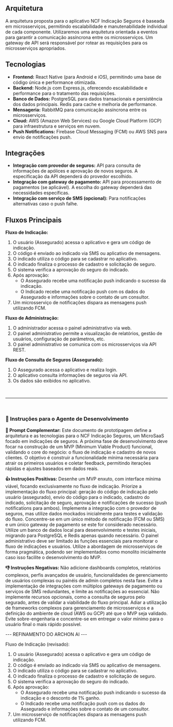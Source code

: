 ## Arquitetura

A arquitetura proposta para o aplicativo NCF Indicação Seguros é baseada em microsserviços, permitindo escalabilidade e manutenabilidade individual de cada componente.  Utilizaremos uma arquitetura orientada a eventos para garantir a comunicação assíncrona entre os microsserviços.  Um gateway de API será responsável por rotear as requisições para os microsserviços apropriados.

## Tecnologias

* **Frontend:** React Native (para Android e iOS), permitindo uma base de código única e performance otimizada.
* **Backend:** Node.js com Express.js, oferecendo escalabilidade e performance para o tratamento das requisições.
* **Banco de Dados:** PostgreSQL para dados transacionais e persistência dos dados principais. Redis para cache e melhoria de performance.
* **Mensageria:** RabbitMQ para comunicação assíncrona entre os microsserviços.
* **Cloud:** AWS (Amazon Web Services) ou Google Cloud Platform (GCP) para infraestrutura e serviços em nuvem.
* **Push Notifications:** Firebase Cloud Messaging (FCM) ou AWS SNS para envio de notificações push.


## Integrações

* **Integração com provedor de seguros:** API para consulta de informações de apólices e aprovação de novos seguros.  A especificação da API dependerá do provedor escolhido.
* **Integração com gateway de pagamento:** API para processamento de pagamentos (se aplicável).  A escolha do gateway dependerá das necessidades específicas.
* **Integração com serviço de SMS (opcional):** Para notificações alternativas caso o push falhe.

## Fluxos Principais

**Fluxo de Indicação:**

1. O usuário (Assegurado) acessa o aplicativo e gera um código de indicação.
2. O código é enviado ao indicado via SMS ou aplicativo de mensagens.
3. O indicado utiliza o código para se cadastrar no aplicativo.
4. O indicado finaliza o processo de cadastro e solicitação de seguro.
5. O sistema verifica a aprovação do seguro do indicado.
6. Após aprovação:
    * O Assegurado recebe uma notificação push indicando o sucesso da indicação.
    * O Indicado recebe uma notificação push com os dados do Assegurado e informações sobre o contato de um consultor.
7. Um microsserviço de notificações dispara as mensagens push utilizando FCM.

**Fluxo de Administração:**

1. O administrador acessa o painel administrativo via web.
2. O painel administrativo permite a visualização de relatórios, gestão de usuários, configuração de parâmetros, etc.
3. O painel administrativo se comunica com os microsserviços via API REST.

**Fluxo de Consulta de Seguros (Assegurado):**

1. O Assegurado acessa o aplicativo e realiza login.
2. O aplicativo consulta informações de seguros via API.
3. Os dados são exibidos no aplicativo.

<br>
<hr>
<br>

### 🧠 Instruções para o Agente de Desenvolvimento

**📝 Prompt Complementar:**
Este documento de prototipagem define a arquitetura e as tecnologias para o NCF Indicação Seguros, um MicroSaaS focado em indicações de seguros.  A próxima fase de desenvolvimento deve focar na construção de um MVP (Minimum Viable Product) funcional, validando o core do negócio: o fluxo de indicação e cadastro de novos clientes.  O objetivo é construir a funcionalidade mínima necessária para atrair os primeiros usuários e coletar feedback, permitindo iterações rápidas e ajustes baseados em dados reais.

**👍 Instruções Positivas:**
Desenhe um MVP enxuto, com interface mínima viável, focando exclusivamente no fluxo de indicação. Priorize a implementação do fluxo principal: geração do código de indicação pelo usuário (assegurado), envio do código para o indicado, cadastro do indicado, solicitação de seguro, aprovação e notificações de sucesso (push notifications para ambos). Implemente a integração com o provedor de seguros, mas utilize dados mockados inicialmente para testes e validação do fluxo. Concentre-se em um único método de notificação (FCM ou SMS) e um único gateway de pagamento se este for considerado necessário.  Utilize um banco de dados local para desenvolvimento e testes iniciais, migrando para PostgreSQL e Redis apenas quando necessário.  O painel administrativo deve ser limitado às funções essenciais para monitorar o fluxo de indicações e usuários.  Utilize a abordagem de microsserviços de forma pragmática, podendo ser implementados como monolito inicialmente caso isso facilite o desenvolvimento do MVP.

**👎 Instruções Negativas:**
Não adicione dashboards completos, relatórios complexos, perfis avançados de usuário, funcionalidades de gerenciamento de usuários complexas ou painéis de admin completos nesta fase. Evite a implementação de integrações com múltiplos gateways de pagamento ou serviços de SMS redundantes, e limite as notificações ao essencial. Não implemente recursos opcionais, como a consulta de seguros pelo segurado, antes de validar a viabilidade do fluxo principal.  Adiar a utilização de frameworks complexos para gerenciamento de microsserviços e a definição do ambiente de cloud (AWS ou GCP) até que o MVP seja validado.  Evite sobre-engenharia e concentre-se em entregar o valor mínimo para o usuário final o mais rápido possível.


--- REFINAMENTO DO ARCHON AI ---

Fluxo de Indicação (revisado):

1. O usuário (Assegurado) acessa o aplicativo e gera um código de indicação.
2. O código é enviado ao indicado via SMS ou aplicativo de mensagens.
3. O indicado utiliza o código para se cadastrar no aplicativo.
4. O indicado finaliza o processo de cadastro e solicitação de seguro.
5. O sistema verifica a aprovação do seguro do indicado.
6. Após aprovação:
    * O Assegurado recebe uma notificação push indicando o sucesso da indicação e o desconto de 1% ganho.
    * O Indicado recebe uma notificação push com os dados do Assegurado e informações sobre o contato de um consultor.
7. Um microsserviço de notificações dispara as mensagens push utilizando FCM.
